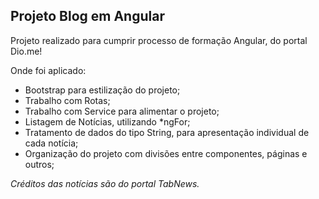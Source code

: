 ## Projeto Blog em Angular

Projeto realizado para cumprir processo de formação Angular, do portal Dio.me!

Onde foi aplicado:

- Bootstrap para estilização do projeto;
- Trabalho com Rotas;
- Trabalho com Service para alimentar o projeto;
- Listagem de Notícias, utilizando *ngFor;
- Tratamento de dados do tipo String, para apresentação individual de cada notícia;
- Organização do projeto com divisões entre componentes, páginas e outros;

*Créditos das notícias são do portal TabNews.*
